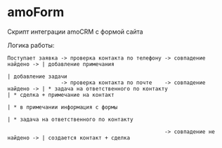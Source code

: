 # amoForm

Скрипт интеграции amoCRM с формой сайта

Логика работы:

    Поступает заявка -> проверка контакта по телефону -> совпадение найдено -> | добавление примечания 
                                                                               | добавление задачи    
                     -> проверка контакта по почте    -> совпадение найдено -> | * задача на ответственного по контакту                                                                                                             | * сделка + примечание на контакт
                                                                               | * в примечании информация с формы 
                                                                               | * задача на ответственного по контакту  
                                                                           
                                                      -> совпадение не найдено -> | создается контакт + сделка                                                     
